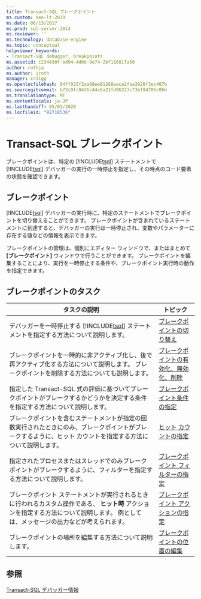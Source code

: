 ```yaml
---
title: Transact-SQL ブレークポイント
ms.custom: seo-lt-2019
ms.date: 06/13/2017
ms.prod: sql-server-2014
ms.reviewer: ''
ms.technology: database-engine
ms.topic: conceptual
helpviewer_keywords:
- Transact-SQL debugger, breakpoints
ms.assetid: c234430f-bd94-4d0d-9e74-2bf11681fa50
author: rothja
ms.author: jroth
manager: craigg
ms.openlocfilehash: 84ff925f2aa68ee81268eaca2faa3920f3ec407b
ms.sourcegitcommit: b72c9fc9436c44c6a21fd96223c73bf94706c06b
ms.translationtype: MT
ms.contentlocale: ja-JP
ms.lasthandoff: 05/01/2020
ms.locfileid: "82718536"
---
```

# <a name="transact-sql-breakpoints"></a>Transact-SQL ブレークポイント
  ブレークポイントは、特定の [!INCLUDE[tsql](../../includes/tsql-md.md)] ステートメントで [!INCLUDE[tsql](../../includes/tsql-md.md)] デバッガーの実行の一時停止を指定し、その時点のコード要素の状態を確認できます。  
  
## <a name="breakpoints"></a>ブレークポイント  
 [!INCLUDE[tsql](../../includes/tsql-md.md)] デバッガーの実行時に、特定のステートメントでブレークポイントを切り替えることができます。 ブレークポイントが含まれているステートメントに到達すると、デバッガーの実行は一時停止され、変数やパラメーターに存在する値などの情報を表示できます。  
  
 ブレークポイントの管理は、個別にエディター ウィンドウで、またはまとめて **[ブレークポイント]** ウィンドウで行うことができます。 ブレークポイントを編集することにより、実行を一時停止する条件や、ブレークポイント実行時の動作を指定できます。  
  
## <a name="breakpoint-tasks"></a>ブレークポイントのタスク  
  
|タスクの説明|トピック|  
|----------------------|-----------|  
|デバッガーを一時停止する [!INCLUDE[tsql](../../includes/tsql-md.md)] ステートメントを指定する方法について説明します。|[ブレークポイントの切り替え](../spatial/point.md)|  
|ブレークポイントを一時的に非アクティブ化し、後で再アクティブ化する方法について説明します。 ブレークポイントを削除する方法についても説明します。|[ブレークポイントの有効化、無効化、削除](enable-disable-and-delete-breakpoints.md)|  
|指定した Transact-SQL 式の評価に基づいてブレークポイントがブレークするかどうかを決定する条件を指定する方法について説明します。|[ブレークポイント条件の指定](specify-a-breakpoint-condition.md)|  
|ブレークポイントを含むステートメントが指定の回数実行されたときにのみ、ブレークポイントがブレークするように、ヒット カウントを指定する方法について説明します。|[ヒット カウントの指定](specify-a-hit-count.md)|  
|指定されたプロセスまたはスレッドでのみブレークポイントがブレークするように、フィルターを指定する方法について説明します。|[ブレークポイント フィルターの指定](specify-a-breakpoint-filter.md)|  
|ブレークポイント ステートメントが実行されるときに行われるカスタム操作である、 **ヒット時** アクションを指定する方法について説明します。 例としては、メッセージの出力などが考えられます。|[ブレークポイント アクションの指定](specify-a-breakpoint-action.md)|  
|ブレークポイントの場所を編集する方法について説明します。|[ブレークポイントの位置の編集](edit-a-breakpoint-location.md)|  
  
## <a name="see-also"></a>参照  
 [Transact-SQL デバッガー情報](transact-sql-debugger-information.md)  
  
  
